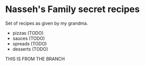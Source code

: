 # Nasseh's Family secret recipes

Set of recipes as given by my grandma.

- pizzas (TODO)
- sauces (TODO)
- spreads (TODO)
- desserts (TODO)


THIS IS FROM THE BRANCH
